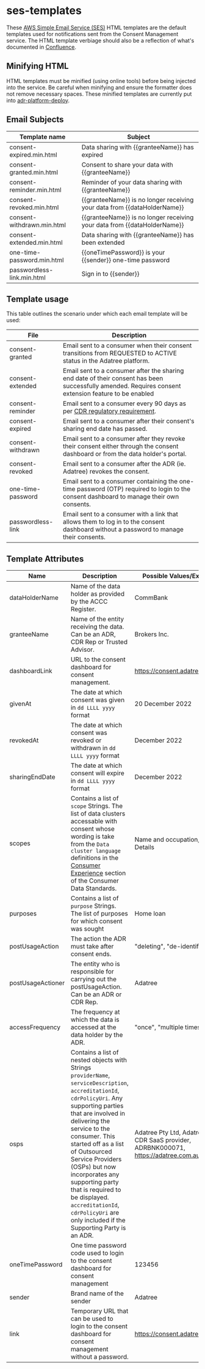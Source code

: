 # ses-templates

These [AWS Simple Email Service (SES)](https://aws.amazon.com/ses/) HTML templates are the default templates used for
notifications sent from the Consent Management service. The HTML template verbiage should also be a reflection of what's
documented in [Confluence](https://adatree.atlassian.net/wiki/x/AQBAGw).

## Minifying HTML

HTML templates must be minified (using online tools) before being injected into the service. Be careful when minifying
and ensure the formatter does not remove necessary spaces. These minified templates are currently put into
[adr-platform-deploy](https://github.com/Adatree/adr-platform-deploy/blob/main/service-catalog/products/per-tenant-infra/stack-of-stacks.yaml).

## Email Subjects

| Template name              | Subject                                                                  |
|----------------------------|--------------------------------------------------------------------------|
| consent-expired.min.html   | Data sharing with {{granteeName}} has expired                            |
| consent-granted.min.html   | Consent to share your data with {{granteeName}}                          |
| consent-reminder.min.html  | Reminder of your data sharing with {{granteeName}}                       |
| consent-revoked.min.html   | {{granteeName}} is no longer receiving your data from {{dataHolderName}} |
| consent-withdrawn.min.html | {{granteeName}} is no longer receiving your data from {{dataHolderName}} |
| consent-extended.min.html  | Data sharing with {{granteeName}} has been extended                      |
| one-time-password.min.html | {{oneTimePassword}} is your {{sender}} one-time password                 |
| passwordless-link.min.html | Sign in to {{sender}}                                                    |

## Template usage

This table outlines the scenario under which each email template will be used:

| File              | Description                                                                                                                                          |
|-------------------|------------------------------------------------------------------------------------------------------------------------------------------------------|
| consent-granted   | Email sent to a consumer when their consent transitions from REQUESTED to ACTIVE status in the Adatree platform.                                     | 
| consent-extended  | Email sent to a consumer after the sharing end date of their consent has been successfully amended. Requires consent extension feature to be enabled | 
| consent-reminder  | Email sent to a consumer every 90 days as per [CDR regulatory requirement](https://cx.dsb.gov.au/notifications/90-day-notifications).                | 
| consent-expired   | Email sent to a consumer after their consent's sharing end date has passed.                                                                          | 
| consent-withdrawn | Email sent to a consumer after they revoke their consent either through the consent dashboard or from the data holder's portal.                      | 
| consent-revoked   | Email sent to a consumer after the ADR (ie. Adatree) revokes the consent.                                                                            | 
| one-time-password | Email sent to a consumer containing the one-time password (OTP) required to login to the consent dashboard to manage their own consents.             | 
| passwordless-link | Email sent to a consumer with a link that allows them to log in to the consent dashboard without a password to manage their consents.                | 

## Template Attributes

| Name              | Description                                                                                                                                                                                                                                                                                                                                                                                                                                      | Possible Values/Examples                                                                        |
|-------------------|--------------------------------------------------------------------------------------------------------------------------------------------------------------------------------------------------------------------------------------------------------------------------------------------------------------------------------------------------------------------------------------------------------------------------------------------------|-------------------------------------------------------------------------------------------------|
| dataHolderName    | Name of the data holder as provided by the ACCC Register.                                                                                                                                                                                                                                                                                                                                                                                        | CommBank                                                                                        |
| granteeName       | Name of the entity receiving the data. Can be an ADR, CDR Rep or Trusted Advisor.                                                                                                                                                                                                                                                                                                                                                                | Brokers Inc.                                                                                    |
| dashboardLink     | URL to the consent dashboard for consent management.                                                                                                                                                                                                                                                                                                                                                                                             | https://consent.adatree.au                                                                      |
| givenAt           | The date at which consent was given in `dd LLLL yyyy` format                                                                                                                                                                                                                                                                                                                                                                                     | 20 December 2022                                                                                |
| revokedAt         | The date at which consent was revoked or withdrawn in `dd LLLL yyyy` format                                                                                                                                                                                                                                                                                                                                                                      | December 2022                                                                                   |
| sharingEndDate    | The date at which consent will expire in `dd LLLL yyyy` format                                                                                                                                                                                                                                                                                                                                                                                   | December 2022                                                                                   |
| scopes            | Contains a list of `scope` Strings. The list of data clusters accessable with consent whose wording is take from the `Data cluster language` definitions in the [Consumer Experience](https://consumerdatastandardsaustralia.github.io/standards/#consumer-experience) section of the Consumer Data Standards.                                                                                                                                   | Name and occupation, Contact Details                                                            |
| purposes          | Contains a list of `purpose` Strings. The list of purposes for which consent was sought                                                                                                                                                                                                                                                                                                                                                          | Home loan                                                                                       |
| postUsageAction   | The action the ADR must take after consent ends.                                                                                                                                                                                                                                                                                                                                                                                                 | "deleting", "de-identifying"                                                                    |
| postUsageActioner | The entity who is responsible for carrying out the postUsageAction. Can be an ADR or CDR Rep.                                                                                                                                                                                                                                                                                                                                                    | Adatree                                                                                         |
| accessFrequency   | The frequency at which the data is accessed at the data holder by the ADR.                                                                                                                                                                                                                                                                                                                                                                       | "once", "multiple times"                                                                        |
| osps              | Contains a list of nested objects with Strings `providerName`, `serviceDescription`, `accreditationId`, `cdrPolicyUri`. Any supporting parties that are involved in delivering the service to the consumer. This started off as a list of Outsourced Service Providers (OSPs) but now incorporates any supporting party that is required to be displayed. `accreditationId`, `cdrPolicyUri` are only included if the Supporting Party is an ADR. | Adatree Pty Ltd, Adatree is a CDR SaaS provider, ADRBNK000071, https://adatree.com.au/cdrpolicy |
| oneTimePassword   | One time password code used to login to the consent dashboard for consent management                                                                                                                                                                                                                                                                                                                                                             | 123456                                                                                          |
| sender            | Brand name of the sender                                                                                                                                                                                                                                                                                                                                                                                                                         | Adatree                                                                                         |
| link              | Temporary URL that can be used to login to the consent dashboard for consent management without a password.                                                                                                                                                                                                                                                                                                                                      | https://consent.adatree.au                                                                      |
